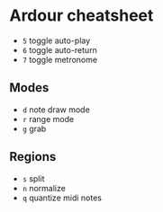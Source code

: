 # Ardour cheatsheet

* `5` toggle auto-play
* `6` toggle auto-return
* `7` toggle metronome

## Modes

* `d` note draw mode
* `r` range mode
* `g` grab

## Regions

* `s` split
* `n` normalize
* `q` quantize midi notes

